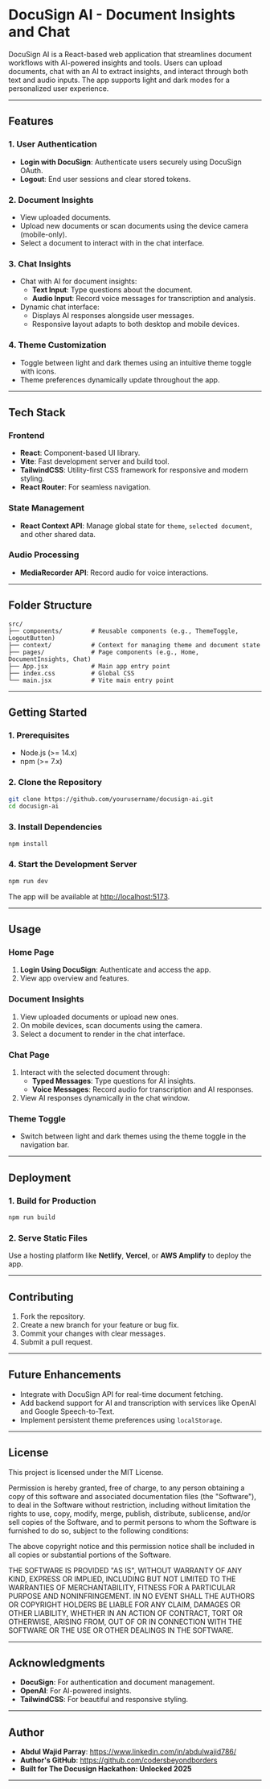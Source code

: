 
# **DocuSign AI - Document Insights and Chat**

DocuSign AI is a React-based web application that streamlines document workflows with AI-powered insights and tools. Users can upload documents, chat with an AI to extract insights, and interact through both text and audio inputs. The app supports light and dark modes for a personalized user experience.

---

## **Features**

### **1. User Authentication**
- **Login with DocuSign**: Authenticate users securely using DocuSign OAuth.
- **Logout**: End user sessions and clear stored tokens.

### **2. Document Insights**
- View uploaded documents.
- Upload new documents or scan documents using the device camera (mobile-only).
- Select a document to interact with in the chat interface.

### **3. Chat Insights**
- Chat with AI for document insights:
  - **Text Input**: Type questions about the document.
  - **Audio Input**: Record voice messages for transcription and analysis.
- Dynamic chat interface:
  - Displays AI responses alongside user messages.
  - Responsive layout adapts to both desktop and mobile devices.

### **4. Theme Customization**
- Toggle between light and dark themes using an intuitive theme toggle with icons.
- Theme preferences dynamically update throughout the app.

---

## **Tech Stack**

### **Frontend**
- **React**: Component-based UI library.
- **Vite**: Fast development server and build tool.
- **TailwindCSS**: Utility-first CSS framework for responsive and modern styling.
- **React Router**: For seamless navigation.

### **State Management**
- **React Context API**: Manage global state for `theme`, `selected document`, and other shared data.

### **Audio Processing**
- **MediaRecorder API**: Record audio for voice interactions.

---

## **Folder Structure**

```
src/
├── components/        # Reusable components (e.g., ThemeToggle, LogoutButton)
├── context/           # Context for managing theme and document state
├── pages/             # Page components (e.g., Home, DocumentInsights, Chat)
├── App.jsx            # Main app entry point
├── index.css          # Global CSS
└── main.jsx           # Vite main entry point
```

---

## **Getting Started**

### **1. Prerequisites**
- Node.js (>= 14.x)
- npm (>= 7.x)

### **2. Clone the Repository**
```bash
git clone https://github.com/yourusername/docusign-ai.git
cd docusign-ai
```

### **3. Install Dependencies**
```bash
npm install
```

### **4. Start the Development Server**
```bash
npm run dev
```
The app will be available at [http://localhost:5173](http://localhost:5173).

---

## **Usage**

### **Home Page**
1. **Login Using DocuSign**: Authenticate and access the app.
2. View app overview and features.

### **Document Insights**
1. View uploaded documents or upload new ones.
2. On mobile devices, scan documents using the camera.
3. Select a document to render in the chat interface.

### **Chat Page**
1. Interact with the selected document through:
   - **Typed Messages**: Type questions for AI insights.
   - **Voice Messages**: Record audio for transcription and AI responses.
2. View AI responses dynamically in the chat window.

### **Theme Toggle**
- Switch between light and dark themes using the theme toggle in the navigation bar.

---

## **Deployment**

### **1. Build for Production**
```bash
npm run build
```

### **2. Serve Static Files**
Use a hosting platform like **Netlify**, **Vercel**, or **AWS Amplify** to deploy the app.

---

## **Contributing**

1. Fork the repository.
2. Create a new branch for your feature or bug fix.
3. Commit your changes with clear messages.
4. Submit a pull request.

---

## **Future Enhancements**
- Integrate with DocuSign API for real-time document fetching.
- Add backend support for AI and transcription with services like OpenAI and Google Speech-to-Text.
- Implement persistent theme preferences using `localStorage`.

---


## **License**

This project is licensed under the MIT License.

Permission is hereby granted, free of charge, to any person obtaining a copy
of this software and associated documentation files (the "Software"), to deal
in the Software without restriction, including without limitation the rights
to use, copy, modify, merge, publish, distribute, sublicense, and/or sell
copies of the Software, and to permit persons to whom the Software is
furnished to do so, subject to the following conditions:

The above copyright notice and this permission notice shall be included in all
copies or substantial portions of the Software.

THE SOFTWARE IS PROVIDED "AS IS", WITHOUT WARRANTY OF ANY KIND, EXPRESS OR
IMPLIED, INCLUDING BUT NOT LIMITED TO THE WARRANTIES OF MERCHANTABILITY,
FITNESS FOR A PARTICULAR PURPOSE AND NONINFRINGEMENT. IN NO EVENT SHALL THE
AUTHORS OR COPYRIGHT HOLDERS BE LIABLE FOR ANY CLAIM, DAMAGES OR OTHER
LIABILITY, WHETHER IN AN ACTION OF CONTRACT, TORT OR OTHERWISE, ARISING FROM,
OUT OF OR IN CONNECTION WITH THE SOFTWARE OR THE USE OR OTHER DEALINGS IN THE
SOFTWARE.


---

## **Acknowledgments**

- **DocuSign**: For authentication and document management.
- **OpenAI**: For AI-powered insights.
- **TailwindCSS**: For beautiful and responsive styling.

---

## **Author**

- **Abdul Wajid Parray**: https://www.linkedin.com/in/abdulwajid786/ 
- **Author's GitHub**: https://github.com/codersbeyondborders
- **Built for The Docusign Hackathon: Unlocked 2025**

---